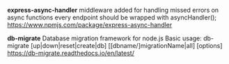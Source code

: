 **express-async-handler**
middleware added for handling missed errors on async functions 
every endpoint should be wrapped with asyncHandler();
https://www.npmjs.com/package/express-async-handler


**db-migrate**
Database migration framework for node.js
Basic usage: db-migrate [up|down|reset|create|db] [[dbname/]migrationName|all] [options]
https://db-migrate.readthedocs.io/en/latest/
